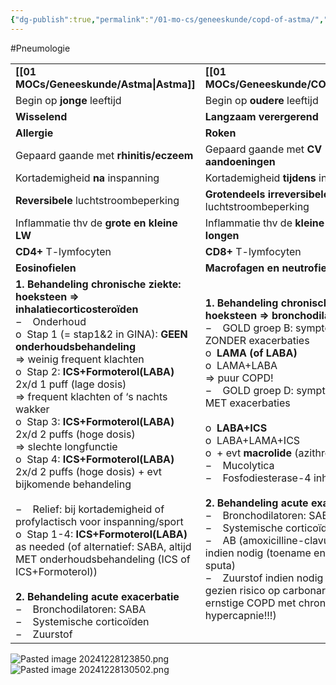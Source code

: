 ```yaml
---
{"dg-publish":true,"permalink":"/01-mo-cs/geneeskunde/copd-of-astma/","noteIcon":"","created":"2024-12-28T13:43:42.464+01:00","updated":"2024-12-29T13:58:43.742+01:00"}
---
```


#Pneumologie 

|                                                                                                                                                                                                                                                                                                                                                                                                                                                                                                                                                                                                                                                                                                                                                                                                                                                         |                                                                                                                                                                                                                                                                                                                                                                                                                                                                                                                                                                                                                                                                                                                    |
| ------------------------------------------------------------------------------------------------------------------------------------------------------------------------------------------------------------------------------------------------------------------------------------------------------------------------------------------------------------------------------------------------------------------------------------------------------------------------------------------------------------------------------------------------------------------------------------------------------------------------------------------------------------------------------------------------------------------------------------------------------------------------------------------------------------------------------------------------------- | ------------------------------------------------------------------------------------------------------------------------------------------------------------------------------------------------------------------------------------------------------------------------------------------------------------------------------------------------------------------------------------------------------------------------------------------------------------------------------------------------------------------------------------------------------------------------------------------------------------------------------------------------------------------------------------------------------------------ |
| **[[01 MOCs/Geneeskunde/Astma\|Astma]]**                                                                                                                                                                                                                                                                                                                                                                                                                                                                                                                                                                                                                                                                                                                                                                                                                                           | **[[01 MOCs/Geneeskunde/COPD\|COPD]]**                                                                                                                                                                                                                                                                                                                                                                                                                                                                                                                                                                                                                                                                                                       |
| Begin op **jonge** leeftijd                                                                                                                                                                                                                                                                                                                                                                                                                                                                                                                                                                                                                                                                                                                                                                                                                             | Begin op **oudere** leeftijd                                                                                                                                                                                                                                                                                                                                                                                                                                                                                                                                                                                                                                                                                       |
| **Wisselend**                                                                                                                                                                                                                                                                                                                                                                                                                                                                                                                                                                                                                                                                                                                                                                                                                                           | **Langzaam verergerend**                                                                                                                                                                                                                                                                                                                                                                                                                                                                                                                                                                                                                                                                                           |
| **Allergie**                                                                                                                                                                                                                                                                                                                                                                                                                                                                                                                                                                                                                                                                                                                                                                                                                                            | **Roken**                                                                                                                                                                                                                                                                                                                                                                                                                                                                                                                                                                                                                                                                                                          |
| Gepaard gaande met **rhinitis/eczeem**                                                                                                                                                                                                                                                                                                                                                                                                                                                                                                                                                                                                                                                                                                                                                                                                                  | Gepaard gaande met **CV aandoeningen**                                                                                                                                                                                                                                                                                                                                                                                                                                                                                                                                                                                                                                                                             |
| Kortademigheid **na** inspanning                                                                                                                                                                                                                                                                                                                                                                                                                                                                                                                                                                                                                                                                                                                                                                                                                        | Kortademigheid **tijdens** inspanning                                                                                                                                                                                                                                                                                                                                                                                                                                                                                                                                                                                                                                                                              |
| **Reversibele** luchtstroombeperking                                                                                                                                                                                                                                                                                                                                                                                                                                                                                                                                                                                                                                                                                                                                                                                                                    | **Grotendeels irreversibele** luchtstroombeperking                                                                                                                                                                                                                                                                                                                                                                                                                                                                                                                                                                                                                                                                 |
| Inflammatie thv de **grote en kleine LW**                                                                                                                                                                                                                                                                                                                                                                                                                                                                                                                                                                                                                                                                                                                                                                                                               | Inflammatie thv de **kleine LW en longen**                                                                                                                                                                                                                                                                                                                                                                                                                                                                                                                                                                                                                                                                         |
| **CD4+** T-lymfocyten                                                                                                                                                                                                                                                                                                                                                                                                                                                                                                                                                                                                                                                                                                                                                                                                                                   | **CD8+** T-lymfocyten                                                                                                                                                                                                                                                                                                                                                                                                                                                                                                                                                                                                                                                                                              |
| **Eosinofielen**                                                                                                                                                                                                                                                                                                                                                                                                                                                                                                                                                                                                                                                                                                                                                                                                                                        | **Macrofagen en neutrofielen**                                                                                                                                                                                                                                                                                                                                                                                                                                                                                                                                                                                                                                                                                     |
| **1. Behandeling chronische ziekte: hoeksteen => inhalatiecorticosteroïden**<br>−    Onderhoud<br>o  Stap 1 (= stap1&2 in GINA): **GEEN onderhoudsbehandeling**  <br>=> weinig frequent klachten<br>o  Stap 2: **ICS+Formoterol(LABA)** 2x/d 1 puff (lage dosis)  <br>=> frequent klachten of ‘s nachts wakker<br>o  Stap 3: **ICS+Formoterol(LABA)** 2x/d 2 puffs (hoge dosis)  <br>=> slechte longfunctie<br>o  Stap 4: **ICS+Formoterol(LABA)** 2x/d 2 puffs (hoge dosis) + evt bijkomende behandeling<br><br>−    Relief: bij kortademigheid of profylactisch voor inspanning/sport<br>o  Stap 1-4: **ICS+Formoterol(LABA)** as needed (of alternatief: SABA, altijd MET onderhoudsbehandeling (ICS of ICS+Formoterol))<br><br>**2. Behandeling acute exacerbatie**<br>−    Bronchodilatoren: SABA<br>−    Systemische corticoïden<br>−    Zuurstof | **1. Behandeling chronische ziekte: hoeksteen => bronchodilatoren**<br>−    GOLD groep B: symptomatisch ZONDER exacerbaties<br>o  **LAMA (of LABA)**<br>o  LAMA+LABA  <br>=> puur COPD!<br>−    GOLD groep D: symptomatisch MET exacerbaties<br><br>o  **LABA+ICS**<br>o  LABA+LAMA+ICS<br>o  + evt **macrolide** (azithromycine)<br>−    Mucolytica<br>−    Fosfodiesterase-4 inhibitoren<br><br>**2. Behandeling acute exacerbatie**<br>−    Bronchodilatoren: SABA+SAMA<br>−    Systemische corticoïden<br>−    AB (amoxicilline-clavulaanzuur) indien nodig (toename en purulent sputa)<br>−    Zuurstof indien nodig (titreren gezien risico op carbonarcose bij ernstige COPD met chronische hypercapnie!!!) |
![Pasted image 20241228123850.png](/img/user/06%20Toolkit/Files/Pasted%20image%2020241228123850.png)![Pasted image 20241228130502.png](/img/user/06%20Toolkit/Files/Pasted%20image%2020241228130502.png)
